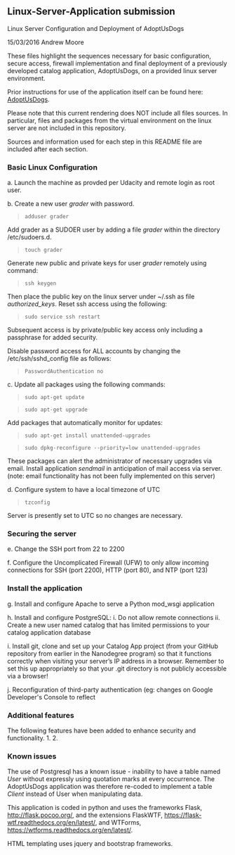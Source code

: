 ## Linux-Server-Application submission
Linux Server Configuration and Deployment of AdoptUsDogs

15/03/2016 Andrew Moore

These files highlight the sequences necessary for basic configuration, secure access, firewall implementation and final deployment of a previously developed catalog application, AdoptUsDogs, on a provided linux server environment.

Prior instructions for use of the application itself can be found here: [AdoptUsDogs](https://github.com/erooma/Catalog-Application).

Please note that this current rendering does NOT include all files sources. In particular, files and packages from the virtual environment on the linux server are not included in this repository.

Sources and information used for each step in this README file are included after each section.

### Basic Linux Configuration

a. Launch the machine as provded per Udacity and remote login as root user.

b. Create a new user *grader* with password.
 
 >`adduser grader`
 
Add grader as a SUDOER user by adding a file *grader* within the directory /etc/sudoers.d.
   
 >`touch grader`
 
Generate new public and private keys for user *grader* remotely using command:
 >`ssh keygen`

Then place the public key on the linux server under ~/.ssh as file *authorized_keys*.
Reset ssh access using the following:

 >`sudo service ssh restart`

Subsequent access is by private/public key access only including a passphrase for added security.

Disable password access for ALL accounts by changing the /etc/ssh/sshd_config file as follows:

 >`PasswordAuthentication no`
 
c. Update all packages using the following commands:

 >`sudo apt-get update`

 >`sudo apt-get upgrade`

Add packages that automatically monitor for updates:

>`sudo apt-get install unattended-upgrades`

>`sudo dpkg-reconfigure --priority=low unattended-upgrades`

These packages can alert the administrator of necessary upgrades via email.
Install application *sendmail* in anticipation of mail access via server.
(note: email functionality has not been fully implemented on this server)

d. Configure system to have a local timezone of UTC

>`tzconfig`

Server is presently set to UTC so no changes are necessary.

### Securing the server


e. Change the SSH port from 22 to 2200

f. Configure the Uncomplicated Firewall (UFW) to only allow incoming connections
for SSH (port 2200), HTTP (port 80), and NTP (port 123)


### Install the application

g. Install and configure Apache to serve a Python mod_wsgi application

h. Install and configure PostgreSQL:
   i. Do not allow remote connections
   ii. Create a new user named catalog that has limited permissions to your catalog application database
   
i. Install git, clone and set up your Catalog App project (from your GitHub
repository from earlier in the Nanodegree program) so that it functions correctly
when visiting your server’s IP address in a browser. Remember to set this up
appropriately so that your .git directory is not publicly accessible via a browser!

j. Reconfiguration of third-party authentication (eg: changes on Google Developer's Console to reflect 

### Additional features

The following features have been added to enhance security and functionality.
1.
2.


### Known issues

The use of Postgresql has a known issue - inability to have a table named *User* without expressly using quotation marks at every occurrence. The AdoptUsDogs application was therefore re-coded to implement a table *Client* instead of User when manipulating data.


This application is coded in python and uses the frameworks Flask, 
http://flask.pocoo.org/, and the extensions FlaskWTF, 
https://flask-wtf.readthedocs.org/en/latest/, and WTForms, 
https://wtforms.readthedocs.org/en/latest/.

HTML templating uses jquery and bootstrap frameworks.

